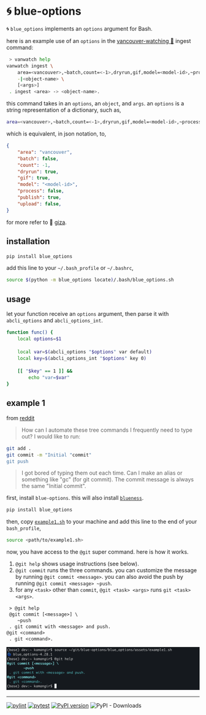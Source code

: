 # 🌀 blue-options

🌀 `blue_options` implements an `options` argument for Bash.

here is an example use of an `options` in the [vancouver-watching 🌈](https://github.com/kamangir/vancouver-watching) ingest command:


```bash
 > vanwatch help
vanwatch ingest \
	area=<vancouver>,~batch,count=<-1>,dryrun,gif,model=<model-id>,~process,publish,~upload \
	-|<object-name> \
	[<args>]
 . ingest <area> -> <object-name>.
```

this command takes in an `options`, an `object`, and `args`. an `options` is a string representation of a dictionary, such as,

```bash
area=<vancouver>,~batch,count=<-1>,dryrun,gif,model=<model-id>,~process,publish,~upload
```

which is equivalent, in json notation, to,

```json
{
    "area": "vancouver",
    "batch": false,
    "count": -1,
    "dryrun": true,
    "gif": true,
    "model": "<model-id>",
    "process": false,
    "publish": true,
    "upload": false,
}
```

for more refer to 🔻 [giza](https://github.com/kamangir/giza).

## installation

```bash
pip install blue_options
```

add this line to your `~/.bash_profile` or `~/.bashrc`,

```bash
source $(python -m blue_options locate)/.bash/blue_options.sh
```

## usage

let your function receive an `options` argument, then parse it with `abcli_options` and `abcli_options_int`.

```bash
function func() {
    local options=$1

    local var=$(abcli_options "$options" var default)
    local key=$(abcli_options_int "$options" key 0)

    [[ "$key" == 1 ]] &&
        echo "var=$var"
}
```

## example 1

from [reddit](https://www.reddit.com/r/bash/comments/1duw6ac/how_can_i_automate_these_tree_commands_i/)

> How can I automate these tree commands I frequently need to type out?
I would like to run:
```bash
git add .
git commit -m "Initial "commit"
git push
```
> I got bored of typing them out each time. Can I make an alias or something like "gc" (for git commit). The commit message is always the same "Initial commit".

first, install `blue-options`. this will also install [`blueness`](https://github.com/kamangir/blueness).

```bash
pip install blue_options
```

then, copy [`example1.sh`](./blue_options/assets/example1.sh) to your machine and add this line to the end of your `bash_profile`,

```bash
source <path/to/example1.sh>
```

now, you have access to the `@git` super command. here is how it works.

1. `@git help` shows usage instructions (see below).
1. `@git commit` runs the three commands. you can customize the message by running `@git commit <message>`. you can also avoid the push by running `@git commit <message> ~push`.
1. for any `<task>` other than `commit`, `@git <task> <args>` runs `git <task> <args>`.

```
 > @git help
 @git commit [<message>] \
	~push
 . git commit with <message> and push.
@git <command>
 . git <command>.
 ```

![image](https://raw.githubusercontent.com/kamangir/assets/main/blue-options/example1.png)

---

[![pylint](https://github.com/kamangir/blue-options/actions/workflows/pylint.yml/badge.svg)](https://github.com/kamangir/blue-options/actions/workflows/pylint.yml) [![pytest](https://github.com/kamangir/blue-options/actions/workflows/pytest.yml/badge.svg)](https://github.com/kamangir/blue-options/actions/workflows/pytest.yml) [![PyPI version](https://img.shields.io/pypi/v/blue-options.svg)](https://pypi.org/project/blue-options/) ![PyPI - Downloads](https://img.shields.io/pypi/dd/blue-options)
